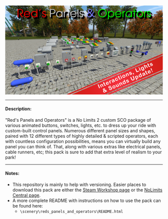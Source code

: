 ![Red's Panels and Operators](scenery/reds_panels_and_operators/materials/previews/overview.png)

___

#### Description:
"Red's Panels and Operators" is a No Limits 2 custom SCO package of various animated buttons, switches, lights, etc. to dress up your ride with custom-built control panels. Numerous different panel sizes and shapes, paired with 12 different types of highly detailed & scripted operators, each with countless configuration possibilities, means you can virtually build any panel you can think of. That, along with various extras like electrical panels, cable runners, etc; this pack is sure to add that extra level of realism to your park!

___

#### Notes:

- This repository is mainly to help with versioning. Easier places to download this pack are either the [Steam Workshop page](https://steamcommunity.com/sharedfiles/filedetails/?id=2325974526) or the [NoLimits Central page](https://nolimitscentral.com/exchange/park/1476).
- A more complete README with instructions on how to use the pack can be found here:
  - `\scenery\reds_panels_and_operators\README.html`
